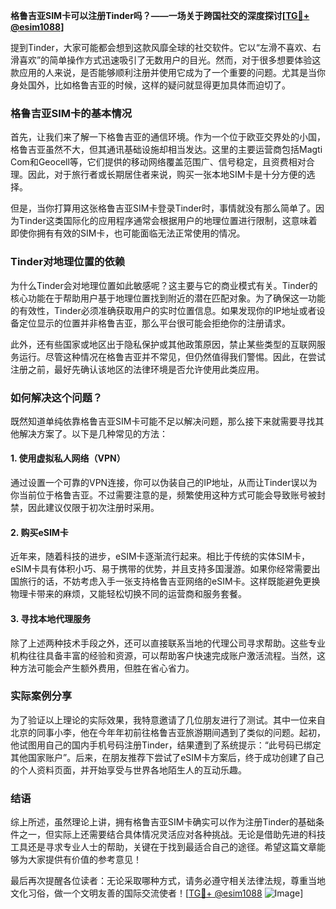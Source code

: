 **格鲁吉亚SIM卡可以注册Tinder吗？——一场关于跨国社交的深度探讨[[TG💪+ @esim1088](https://t.me/s/esim1088)]**

提到Tinder，大家可能都会想到这款风靡全球的社交软件。它以“左滑不喜欢、右滑喜欢”的简单操作方式迅速吸引了无数用户的目光。然而，对于很多想要体验这款应用的人来说，是否能够顺利注册并使用它成为了一个重要的问题。尤其是当你身处国外，比如格鲁吉亚的时候，这样的疑问就显得更加具体而迫切了。

### 格鲁吉亚SIM卡的基本情况

首先，让我们来了解一下格鲁吉亚的通信环境。作为一个位于欧亚交界处的小国，格鲁吉亚虽然不大，但其通讯基础设施却相当发达。这里的主要运营商包括Magti Com和Geocell等，它们提供的移动网络覆盖范围广、信号稳定，且资费相对合理。因此，对于旅行者或长期居住者来说，购买一张本地SIM卡是十分方便的选择。

但是，当你打算用这张格鲁吉亚SIM卡登录Tinder时，事情就没有那么简单了。因为Tinder这类国际化的应用程序通常会根据用户的地理位置进行限制，这意味着即使你拥有有效的SIM卡，也可能面临无法正常使用的情况。

### Tinder对地理位置的依赖

为什么Tinder会对地理位置如此敏感呢？这主要与它的商业模式有关。Tinder的核心功能在于帮助用户基于地理位置找到附近的潜在匹配对象。为了确保这一功能的有效性，Tinder必须准确获取用户的实时位置信息。如果发现你的IP地址或者设备定位显示的位置并非格鲁吉亚，那么平台很可能会拒绝你的注册请求。

此外，还有些国家或地区出于隐私保护或其他政策原因，禁止某些类型的互联网服务运行。尽管这种情况在格鲁吉亚并不常见，但仍然值得我们警惕。因此，在尝试注册之前，最好先确认该地区的法律环境是否允许使用此类应用。

### 如何解决这个问题？

既然知道单纯依靠格鲁吉亚SIM卡可能不足以解决问题，那么接下来就需要寻找其他解决方案了。以下是几种常见的方法：

#### 1. 使用虚拟私人网络（VPN）
通过设置一个可靠的VPN连接，你可以伪装自己的IP地址，从而让Tinder误以为你当前位于格鲁吉亚。不过需要注意的是，频繁使用这种方式可能会导致账号被封禁，因此建议仅限于初次注册时采用。

#### 2. 购买eSIM卡
近年来，随着科技的进步，eSIM卡逐渐流行起来。相比于传统的实体SIM卡，eSIM卡具有体积小巧、易于携带的优势，并且支持多国漫游。如果你经常需要出国旅行的话，不妨考虑入手一张支持格鲁吉亚网络的eSIM卡。这样既能避免更换物理卡带来的麻烦，又能轻松切换不同的运营商和服务套餐。

#### 3. 寻找本地代理服务
除了上述两种技术手段之外，还可以直接联系当地的代理公司寻求帮助。这些专业机构往往具备丰富的经验和资源，可以帮助客户快速完成账户激活流程。当然，这种方法可能会产生额外费用，但胜在省心省力。

### 实际案例分享

为了验证以上理论的实际效果，我特意邀请了几位朋友进行了测试。其中一位来自北京的同事小李，他在今年年初前往格鲁吉亚旅游期间遇到了类似的问题。起初，他试图用自己的国内手机号码注册Tinder，结果遭到了系统提示：“此号码已绑定其他国家账户”。后来，在朋友推荐下尝试了eSIM卡方案后，终于成功创建了自己的个人资料页面，并开始享受与世界各地陌生人的互动乐趣。

### 结语

综上所述，虽然理论上讲，拥有格鲁吉亚SIM卡确实可以作为注册Tinder的基础条件之一，但实际上还需要结合具体情况灵活应对各种挑战。无论是借助先进的科技工具还是寻求专业人士的帮助，关键在于找到最适合自己的途径。希望这篇文章能够为大家提供有价值的参考意见！

最后再次提醒各位读者：无论采取哪种方式，请务必遵守相关法律法规，尊重当地文化习俗，做一个文明友善的国际交流使者！[[TG💪+ @esim1088](https://t.me/s/esim1088) ![Image](https://i.postimg.cc/4NQfJmqS/Snipaste-2025-05-13-00-14-12.png)]